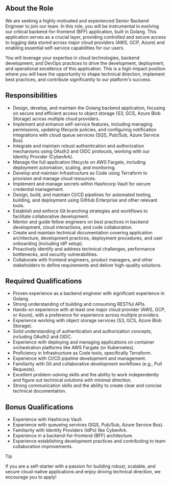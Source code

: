 ## About the Role
We are seeking a highly motivated and experienced Senior Backend Engineer to join our team. In this role, you will be instrumental in evolving our critical backend-for-frontend (BFF) application, built in Golang. This application serves as a crucial layer, providing controlled and secure access to logging data stored across major cloud providers (AWS, GCP, Azure) and enabling essential self-service capabilities for our users.

You will leverage your expertise in cloud technologies, backend development, and DevOps practices to drive the development, deployment, and operational excellence of this application. This is a high-impact position where you will have the opportunity to shape technical direction, implement best practices, and contribute significantly to our platform's success.

## Responsibilities
- Design, develop, and maintain the Golang backend application, focusing on secure and efficient access to object storage (S3, GCS, Azure Blob Storage) across multiple cloud providers.
- Implement and enhance self-service features, including managing permissions, updating lifecycle policies, and configuring notification integrations with cloud queue services (SQS, Pub/Sub, Azure Service Bus).
- Integrate and maintain robust authentication and authorization mechanisms using OAuth2 and OIDC protocols, working with our Identity Provider (CyberArk).
- Manage the full application lifecycle on AWS Fargate, including deployment automation, scaling, and monitoring.
- Develop and maintain Infrastructure as Code using Terraform to provision and manage cloud resources.
- Implement and manage secrets within Hashicorp Vault for secure credential management.
- Design, build, and maintain CI/CD pipelines for automated testing, building, and deployment using GitHub Enterprise and other relevant tools.
- Establish and enforce Git branching strategies and workflows to facilitate collaborative development.
- Mentor and guide fellow engineers on best practices in backend development, cloud interactions, and code collaboration.
- Create and maintain technical documentation covering application architecture, development practices, deployment procedures, and user onboarding (including IdP setup).
- Proactively identify and address technical challenges, performance bottlenecks, and security vulnerabilities.
- Collaborate with frontend engineers, product managers, and other stakeholders to define requirements and deliver high-quality solutions.

## Required Qualifications
- Proven experience as a backend engineer with significant experience in Golang.
- Strong understanding of building and consuming RESTful APIs.
- Hands-on experience with at least one major cloud provider (AWS, GCP, or Azure), with a preference for experience across multiple providers.
- Experience working with object storage services (S3, GCS, Azure Blob Storage).
- Solid understanding of authentication and authorization concepts, including OAuth2 and OIDC.
- Experience with deploying and managing applications on container orchestration platforms like AWS Fargate (or Kubernetes).
- Proficiency in Infrastructure as Code tools, specifically Terraform.
- Experience with CI/CD pipeline development and management.
- Familiarity with Git and collaborative development workflows (e.g., Pull Requests).
- Excellent problem-solving skills and the ability to work independently and figure out technical solutions with minimal direction.
- Strong communication skills and the ability to create clear and concise technical documentation.

## Bonus Qualifications
- Experience with Hashicorp Vault.
- Experience with queueing services (SQS, Pub/Sub, Azure Service Bus).
- Familiarity with Identity Providers (IdPs) like CyberArk.
- Experience in a backend-for-frontend (BFF) architecture.
- Experience establishing development practices and contributing to team collaboration improvements.

> [!tip]
> If you are a self-starter with a passion for building robust, scalable, and secure cloud-native applications and enjoy driving technical direction, we encourage you to apply!
